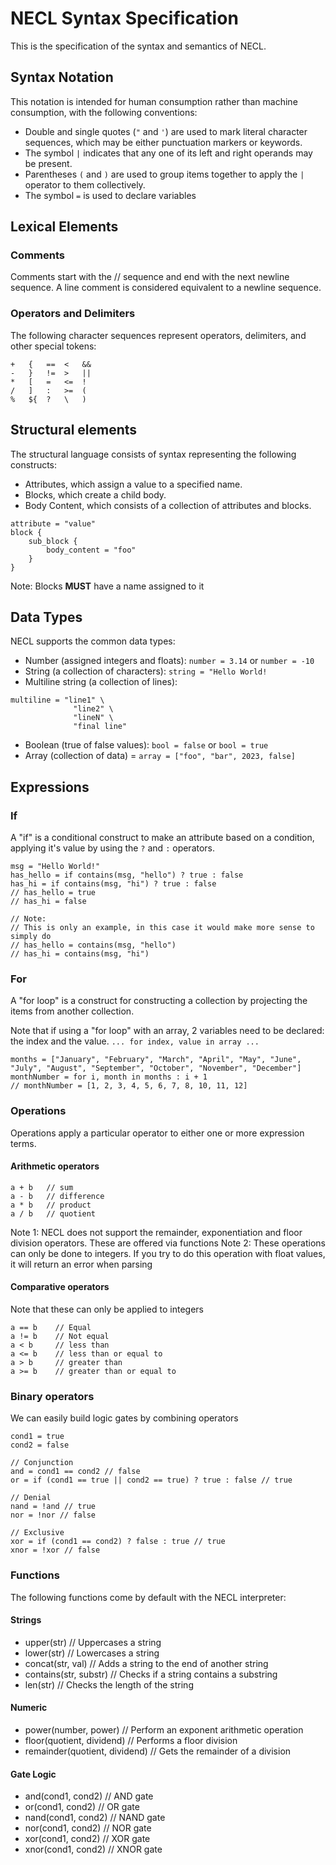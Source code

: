 # NECL Syntax Specification

This is the specification of the syntax and semantics of NECL.

## Syntax Notation

This notation is intended for human consumption rather than machine consumption, with the following conventions:

- Double and single quotes (`"` and `'`) are used to mark literal character sequences, which may be either punctuation markers or keywords.
- The symbol `|` indicates that any one of its left and right operands may be present.
- Parentheses `(` and `)` are used to group items together to apply the `|` operator to them collectively.
- The symbol `=` is used to declare variables

## Lexical Elements

### Comments

Comments start with the // sequence and end with the next newline sequence. A line comment is considered equivalent to a newline sequence.

### Operators and Delimiters

The following character sequences represent operators, delimiters, and other special tokens:

```
+   {   ==  <   &&  
-   }   !=  >   ||  
*   [   =   <=  !
/   ]   :   >=  (
%   ${  ?   \   )
```

## Structural elements

The structural language consists of syntax representing the following constructs:

- Attributes, which assign a value to a specified name.
- Blocks, which create a child body.
- Body Content, which consists of a collection of attributes and blocks.

```
attribute = "value"
block {
    sub_block {
        body_content = "foo"
    }
}
```

Note: Blocks **MUST** have a name assigned to it

## Data Types

NECL supports the common data types:

- Number (assigned integers and floats): `number = 3.14` or `number = -10`
- String (a collection of characters): `string = "Hello World!`
- Multiline string (a collection of lines): 
```
multiline = "line1" \
              "line2" \
              "lineN" \
              "final line"
```
- Boolean (true of false values): `bool = false` or `bool = true`
- Array (collection of data) = `array = ["foo", "bar", 2023, false]`

## Expressions

### If

A "if" is a conditional construct to make an attribute based on a condition, applying it's value by using the `?` and `:` operators.

```
msg = "Hello World!"
has_hello = if contains(msg, "hello") ? true : false
has_hi = if contains(msg, "hi") ? true : false
// has_hello = true
// has_hi = false

// Note:
// This is only an example, in this case it would make more sense to simply do
// has_hello = contains(msg, "hello")
// has_hi = contains(msg, "hi")
```

### For

A "for loop" is a construct for constructing a collection by projecting the items from another collection.

Note that if using a "for loop" with an array, 2 variables need to be declared: the index and the value. `... for index, value in array ...`

```
months = ["January", "February", "March", "April", "May", "June", "July", "August", "September", "October", "November", "December"]
monthNumber = for i, month in months : i + 1
// monthNumber = [1, 2, 3, 4, 5, 6, 7, 8, 10, 11, 12]
```

### Operations

Operations apply a particular operator to either one or more expression terms.

#### Arithmetic operators
```
a + b   // sum 
a - b   // difference
a * b   // product
a / b   // quotient
```

Note 1: NECL does not support the remainder, exponentiation and floor division operators. These are offered via functions
Note 2: These operations can only be done to integers. If you try to do this operation with float values, it will return an error when parsing

#### Comparative operators

Note that these can only be applied to integers

```
a == b    // Equal
a != b    // Not equal
a < b     // less than
a <= b    // less than or equal to
a > b     // greater than
a >= b    // greater than or equal to
```

### Binary operators

We can easily build logic gates by combining operators

```
cond1 = true
cond2 = false

// Conjunction
and = cond1 == cond2 // false
or = if (cond1 == true || cond2 == true) ? true : false // true

// Denial
nand = !and // true
nor = !nor // false

// Exclusive
xor = if (cond1 == cond2) ? false : true // true
xnor = !xor // false
```

### Functions

The following functions come by default with the NECL interpreter:

#### Strings

- upper(str) // Uppercases a string
- lower(str) // Lowercases a string
- concat(str, val) // Adds a string to the end of another string
- contains(str, substr) // Checks if a string contains a substring
- len(str) // Checks the length of the string

#### Numeric

- power(number, power) // Perform an exponent arithmetic operation
- floor(quotient, dividend) // Performs a floor division
- remainder(quotient, dividend) // Gets the remainder of a division

#### Gate Logic

- and(cond1, cond2) // AND gate
- or(cond1, cond2) // OR gate
- nand(cond1, cond2) // NAND gate
- nor(cond1, cond2) // NOR gate
- xor(cond1, cond2) // XOR gate
- xnor(cond1, cond2) // XNOR gate
